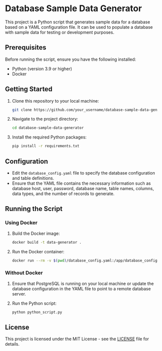 # Database Sample Data Generator

This project is a Python script that generates sample data for a database based on a YAML configuration file. It can be used to populate a database with sample data for testing or development purposes.

## Prerequisites

Before running the script, ensure you have the following installed:
- Python (version 3.9 or higher)
- Docker

## Getting Started

1. Clone this repository to your local machine:

   ```bash
   git clone https://github.com/your_username/database-sample-data-generator.git
   ```

2. Navigate to the project directory:

   ```bash
   cd database-sample-data-generator
   ```

3. Install the required Python packages:

   ```bash
   pip install -r requirements.txt
   ```

## Configuration

- Edit the `database_config.yaml` file to specify the database configuration and table definitions.
- Ensure that the YAML file contains the necessary information such as database host, user, password, database name, table names, columns, data types, and the number of records to generate.

## Running the Script

### Using Docker

1. Build the Docker image:

   ```bash
   docker build -t data-generator .
   ```

2. Run the Docker container:

   ```bash
   docker run --rm -v $(pwd)/database_config.yaml:/app/database_config.yaml data-generator
   ```

### Without Docker

1. Ensure that PostgreSQL is running on your local machine or update the database configuration in the YAML file to point to a remote database server.

2. Run the Python script:

   ```bash
   python python_script.py
   ```

## License

This project is licensed under the MIT License - see the [LICENSE](LICENSE) file for details.
